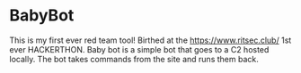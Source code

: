 # BabyBot
This is my first ever red team tool! Birthed at the https://www.ritsec.club/ 1st ever HACKERTHON. 
Baby bot is a simple bot that goes to a C2 hosted locally. The bot takes commands from the site and runs them back. 
